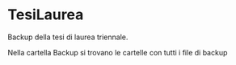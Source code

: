 # TesiLaurea
Backup della tesi di laurea triennale.

Nella cartella Backup si trovano le cartelle con tutti i file di backup
